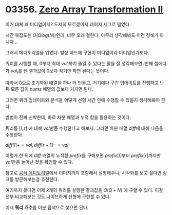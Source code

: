 # 03356. [Zero Array Transformation II](./03356.cpp)

이거 대체 왜 미디엄이지? 도저히 모르겠어서 레이지 세그로 밀었다.

시간 복잡도는 $O(Q log(N))$인데, 너무 오래 걸린다. 아무리 생각해봐도 이건 정해가 아니다...

그래서 에디토리얼을 읽었다. 발상 하드에 구현이 미디엄이라 미디엄인가보다.

쿼리를 시행할 때, $0$부터 최대 $val_i$까지 줄일 수 있다는 말을 잘 생각해보면 $i$번째 셀에다가 $val_i$를 뺀 결과값이 0보다 작기만 하면 된다는 뜻이다.

따라서 0으로 초기화된 배열을 하나 더 만들고, 거기에다 구간 업데이트를 진행하고 난 뒤 모든 값이 $nums$ 배열의 값보다 커지면 된다.

그러면 쿼리 업데이트와 분석을 어떻게 선형 시간 안에 수행할 수 있을지 생각해봐야 한다.

방법이 진짜 신박한데, 바로 차분 배열과 누적 합을 활용하는 것이다.

쿼리를 $[l, r]$ 에 대해 $val$만큼 수행한다고 해보자. 그러면 차분 배열 $diff$에 대해 다음을 수행한다.

$diff[l] += val, diff[r + 1] -= val$

이렇게 한 뒤에 $diff$ 배열의 누적합 $prefix$를 구해보면 $prefix[l]$부터 $prefix[r]$까지만 $val$만큼 늘어난 것을 확인할 수 있다.

참고로 [공식 에디토리얼](https://leetcode.com/problems/zero-array-transformation-ii/editorial/)에서 이미지까지 포함해서 설명해주니, 시각화를 보고 싶다면 링크를 방문해보는걸 추천한다.

여기까지 왔다면 이제 $k$개의 쿼리를 실행한 결과값을 $O(Q + N)$ 에 구할 수 있다. 이걸 전부 비교해보는 것도 나이브하게 선형에 구현할 수 있다.

이제 **쿼리 개수**를 이분 탐색으로 찾으면 된다.
